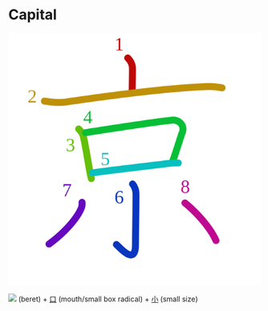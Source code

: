 # Capital
![4eac](../kanji-colorize/4eac.svg)

![](http://www.kanjidamage.com/assets/radsmall/lid-27eb5444db66fa741b5e9033a1c88c54af8d81584c23b0539a1d6da210c43388.jpg) (beret) + [口](口.md) (mouth/small box radical) + [小](小.md) (small size)